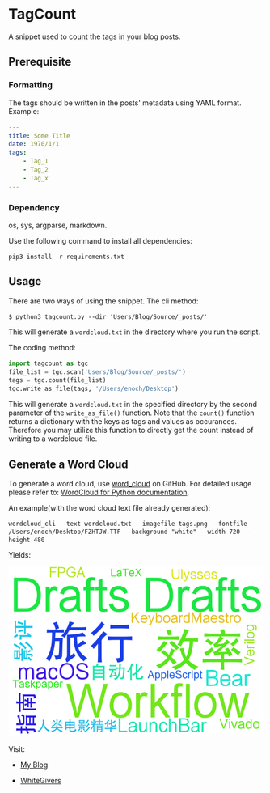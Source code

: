 # TagCount

A snippet used to count the tags in your blog posts.

## Prerequisite

### Formatting

The tags should be written in the posts' metadata using YAML format. Example:

```yaml
---
title: Some Title
date: 1970/1/1
tags:
	- Tag_1
	- Tag_2
	- Tag_x
---

```

### Dependency

os, sys, argparse, markdown.

Use the following command to install all dependencies:

```
pip3 install -r requirements.txt
```

## Usage

There are two ways of using the snippet. The cli method:

```shell
$ python3 tagcount.py --dir 'Users/Blog/Source/_posts/'
```

This will generate a `wordcloud.txt` in the directory where you run the script.

The coding method:

```python
import tagcount as tgc
file_list = tgc.scan('Users/Blog/Source/_posts/')
tags = tgc.count(file_list)
tgc.write_as_file(tags, '/Users/enoch/Desktop')
```
This will generate a `wordcloud.txt` in the specified directory by the second parameter of the `write_as_file()` function.
Note that the `count()` function returns a dictionary with the keys as tags and values as occurances. Therefore you may utilize this function to directly get the count instead of writing to a wordcloud file.

## Generate a Word Cloud

To generate a word cloud, use [word_cloud](https://github.com/amueller/word_cloud) on GitHub. For detailed usage please refer to: [WordCloud for Python documentation](https://amueller.github.io/word_cloud/index.html).

An example(with the word cloud text file already generated): 

```shell
wordcloud_cli --text wordcloud.txt --imagefile tags.png --fontfile /Users/enoch/Desktop/FZHTJW.TTF --background "white" --width 720 --height 480 
```

Yields:

![tags](imgs/tags.png)

Visit:

- [My Blog](https://enoch2090.me)

- [WhiteGivers](https://whitegivers.com)